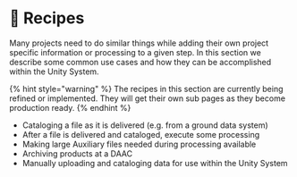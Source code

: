 # 🚧 Recipes

Many projects need to do similar things while adding their own project specific information or processing to a given step. In this section we describe some common use cases and how they can be accomplished within the Unity System.

{% hint style="warning" %}
The recipes in this section are currently being refined or implemented. They will get their own sub pages as they become production ready.
{% endhint %}

* Cataloging a file as it is delivered (e.g. from a ground data system)
* After a file is delivered and cataloged, execute some processing
* Making large Auxiliary files needed during processing available
* Archiving products at a DAAC
* Manually uploading and cataloging data for use within the Unity System
